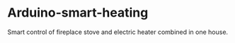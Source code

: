 # Arduino-smart-heating
Smart control of fireplace stove and electric heater combined in one house. 
